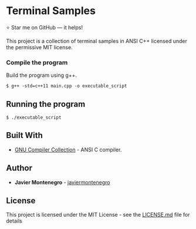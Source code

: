 # Terminal Samples
:star: Star me on GitHub — it helps!

This project is a collection of terminal samples in ANSI C++
licensed under the permissive MIT license.


### Compile the program

Build the program using g++.
```
$ g++ -std=c++11 main.cpp -o executable_script 
```
## Running the program 
```
$ ./executable_script
```

## Built With

* [GNU Compiler Collection](https://gcc.gnu.org/) - ANSI C compiler.

## Author

* **Javier Montenegro** - [javiermontenegro](https://javiermontenegro.github.io/)

## License

This project is licensed under the MIT License - see the [LICENSE.md](LICENSE.md) file for details

